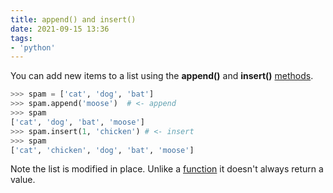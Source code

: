 ```yaml
---
title: append() and insert()
date: 2021-09-15 13:36
tags:
- 'python'
---
```


You can add new items to a list using the **append()** and **insert()** [methods](20210915132936-methods.md).

```python
>>> spam = ['cat', 'dog', 'bat']
>>> spam.append('moose')  # <- append
>>> spam
['cat', 'dog', 'bat', 'moose']
>>> spam.insert(1, 'chicken') # <- insert
>>> spam
['cat', 'chicken', 'dog', 'bat', 'moose']
```

Note the list is modified in place. Unlike a
[function](20210912120056-functions.md) it doesn't always return a value.
